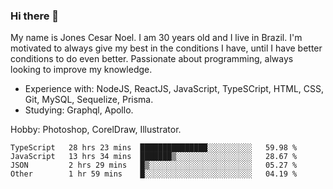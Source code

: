 ### Hi there 👋

My name is Jones Cesar Noel. I am 30 years old and I live in Brazil.
I'm motivated to always give my best in the conditions I have, until I have better conditions to do even better.
Passionate about programming, always looking to improve my knowledge.
- Experience with: NodeJS, ReactJS, JavaScript, TypeSCript, HTML, CSS, Git, MySQL, Sequelize, Prisma.
- Studying: Graphql, Apollo.

Hobby: Photoshop, CorelDraw, Illustrator.

<!--START_SECTION:waka-->

```text
TypeScript   28 hrs 23 mins  ███████████████░░░░░░░░░░   59.98 %
JavaScript   13 hrs 34 mins  ███████▒░░░░░░░░░░░░░░░░░   28.67 %
JSON         2 hrs 29 mins   █▒░░░░░░░░░░░░░░░░░░░░░░░   05.27 %
Other        1 hr 59 mins    █░░░░░░░░░░░░░░░░░░░░░░░░   04.19 %
```

<!--END_SECTION:waka-->
